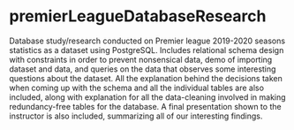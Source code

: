 # premierLeagueDatabaseResearch
Database study/research conducted on Premier league 2019-2020 seasons statistics as a dataset using PostgreSQL. Includes relational schema design with constraints in order to prevent nonsensical data, demo of importing dataset and data, and queries on the data that observes some interesting questions about the dataset. All the explanation behind the decisions taken when coming up with the schema and all the individual tables are also included, along with explanation for all the data-cleaning involved in making redundancy-free tables for the database. A final presentation shown to the instructor is also included, summarizing all of our interesting findings.

